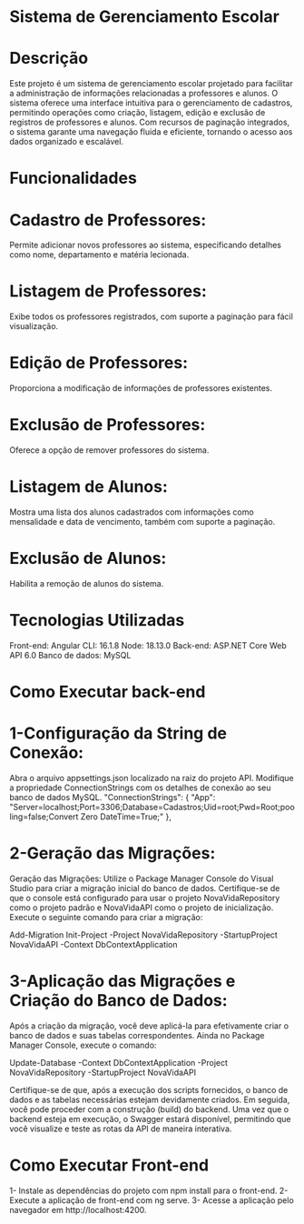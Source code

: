 # Sistema de Gerenciamento Escolar

# Descrição

Este projeto é um sistema de gerenciamento escolar projetado para facilitar a administração de informações relacionadas a professores e alunos. O sistema oferece uma interface intuitiva para o gerenciamento de cadastros, permitindo operações como criação, listagem, edição e exclusão de registros de professores e alunos. Com recursos de paginação integrados, o sistema garante uma navegação fluida e eficiente, tornando o acesso aos dados organizado e escalável.

# Funcionalidades

# Cadastro de Professores: 
Permite adicionar novos professores ao sistema, especificando detalhes como nome, departamento e matéria lecionada.
# Listagem de Professores: 
Exibe todos os professores registrados, com suporte a paginação para fácil visualização.
# Edição de Professores: 
Proporciona a modificação de informações de professores existentes.
# Exclusão de Professores: 
Oferece a opção de remover professores do sistema.

# Listagem de Alunos: 
Mostra uma lista dos alunos cadastrados com informações como mensalidade e data de vencimento, também com suporte a paginação.
# Exclusão de Alunos: 
Habilita a remoção de alunos do sistema.

# Tecnologias Utilizadas
Front-end: Angular CLI: 16.1.8 Node: 18.13.0
Back-end: ASP.NET Core Web API 6.0
Banco de dados: MySQL
# Como Executar back-end

# 1-Configuração da String de Conexão:
Abra o arquivo appsettings.json localizado na raiz do projeto API. Modifique a propriedade ConnectionStrings com os detalhes de conexão ao seu banco de dados MySQL.
"ConnectionStrings": {
  "App": "Server=localhost;Port=3306;Database=Cadastros;Uid=root;Pwd=Root;pooling=false;Convert Zero DateTime=True;"
},

# 2-Geração das Migrações:
Geração das Migrações:
Utilize o Package Manager Console do Visual Studio para criar a migração inicial do banco de dados. Certifique-se de que o console está configurado para usar o projeto NovaVidaRepository como o projeto padrão e NovaVidaAPI como o projeto de inicialização. Execute o seguinte comando para criar a migração:

Add-Migration Init-Project -Project NovaVidaRepository -StartupProject NovaVidaAPI -Context DbContextApplication

# 3-Aplicação das Migrações e Criação do Banco de Dados:
Após a criação da migração, você deve aplicá-la para efetivamente criar o banco de dados e suas tabelas correspondentes. Ainda no Package Manager Console, execute o comando:

Update-Database -Context DbContextApplication -Project NovaVidaRepository -StartupProject NovaVidaAPI 

Certifique-se de que, após a execução dos scripts fornecidos, o banco de dados e as tabelas necessárias estejam devidamente criados. Em seguida, você pode proceder com a construção (build) do backend. Uma vez que o backend esteja em execução, o Swagger estará disponível, permitindo que você visualize e teste as rotas da API de maneira interativa.

# Como Executar Front-end

1- Instale as dependências do projeto com npm install para o front-end.
2- Execute a aplicação de front-end com ng serve.
3- Acesse a aplicação pelo navegador em http://localhost:4200.


